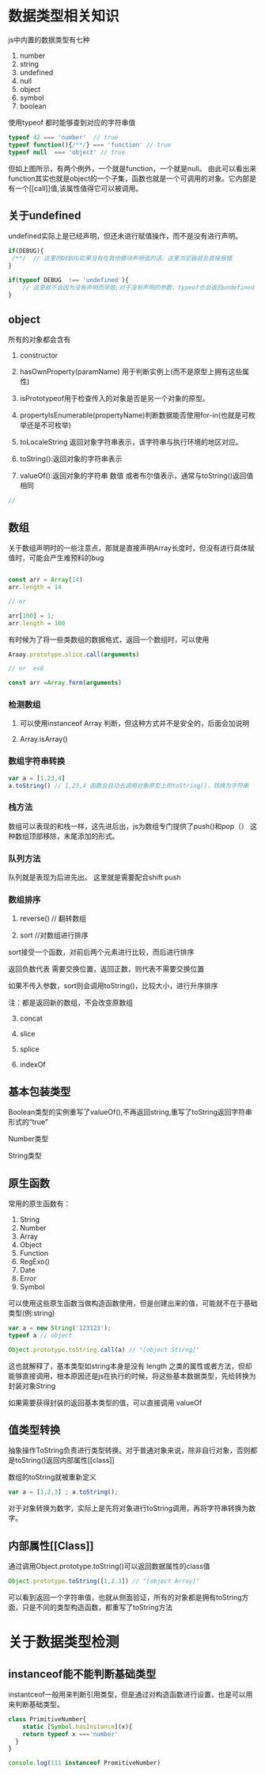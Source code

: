 # 数据类型相关知识

js中内置的数据类型有七种
1. number
2. string
3. undefined
4. null
5. object
6. symbol
7. boolean

使用typeof  都时能够查到对应的字符串值

```js
typeof 42 === 'number'  // true
typeof function(){/**/} === 'function' // true
typeof null  === 'object' // true
```

但如上图所示，有两个例外，一个就是function，一个就是null。
由此可以看出来function其实也就是object的一个子集，函数也就是一个可调用的对象。它内部是有一个[[call]]值,该属性值得它可以被调用。

## 关于undefined

undefined实际上是已经声明，但还未进行赋值操作，而不是没有进行声明。

```js
if(DEBUG){
 /**/  // 这里的DEBUG如果没有在其他模块声明值的话，这里浏览器就会直接报错
}

if(typeof DEBUG  !== 'undefined'){
    // 这里就不会因为没有声明而导致,对于没有声明的参数，typeof也会返回undefined
}

```


## object
所有的对象都会含有 
1. constructor

2. hasOwnProperty(paramName) 用于判断实例上(而不是原型上拥有这些属性)

3. isPrototypeof用于检查传入的对象是否是另一个对象的原型。

4. propertyIsEnumerable(propertyName)判断数据能否使用for-in(也就是可枚举还是不可枚举)

5. toLocaleString 返回对象字符串表示，该字符串与执行环境的地区对应。

6. toString():返回对象的字符串表示

7. valueOf():返回对象的字符串 数值 或者布尔值表示，通常与toString()返回值相同


```js
// 

```

## 数组

关于数组声明时的一些注意点，那就是直接声明Array长度时，但没有进行具体赋值时，可能会产生难预料的bug

```js

const arr = Array(14)
arr.length = 14

// or 

arr[100] = 1;
arr.length = 100

```

有时候为了将一些类数组的数据格式，返回一个数组时，可以使用

```js
Araay.prototype.slice.call(arguments)

// or  es6

const arr =Array.form(arguments) 

```

### 检测数组

1. 可以使用instanceof Array 判断，但这种方式并不是安全的，后面会加说明

2. Array.isArray()

### 数组字符串转换

```js
var a = [1,23,4]
a.toString() // 1,23,4 函数会自动去调用对象原型上的toString()，转换为字符串

```
### 栈方法
数组可以表现的和栈一样，这先进后出，js为数组专门提供了push()和pop（）
这种数组顶部移除，末尾添加的形式。

### 队列方法
队列就是表现为后进先出。
这里就是需要配合shift push

### 数组排序

1. reverse() // 翻转数组

2. sort //对数组进行排序

 sort接受一个函数，对前后两个元素进行比较，而后进行排序

 返回负数代表 需要交换位置，返回正数，则代表不需要交换位置

 如果不传入参数，sort则会调用toString()，比较大小，进行升序排序

注：都是返回新的数组，不会改变原数组

3. concat

4. slice

5. splice

6. indexOf

## 基本包装类型

Boolean类型的实例重写了valueOf(),不再返回string,重写了toString返回字符串形式的“true”

Number类型

String类型


## 原生函数

常用的原生函数有：
1. String
2. Number
3. Array
4. Object
5. Function
6. RegExo()
7. Date
8. Error
9. Symbol

可以使用这些原生函数当做构造函数使用，但是创建出来的值，可能就不在于基础类型(例:string)

```js
var a = new String('123123');
typeof a // object

Object.prototype.toString.call(a) // "[object Stirng]"

```
这也就解释了，基本类型如string本身是没有 length 之类的属性或者方法，但却能够直接调用，根本原因还是js在执行的时候，将这些基本数据类型，先给转换为封装对象String

如果需要获得封装的返回基本类型的值，可以直接调用 valueOf

## 值类型转换
抽象操作ToString负责进行类型转换。对于普通对象来说，除非自行对象，否则都是toString()返回内部属性[[class]]

数组的toString就被重新定义 
```js
var a = [1,2,3] ; a.toString();
```

对于对象转换为数字，实际上是先将对象进行toString调用，再将字符串转换为数字。

## 内部属性[[Class]]

通过调用Object.prototype.toString()可以返回数据属性的class值

```js
Object.prototype.toString([1,2.3]) // "[object Array]"
```
可以看到返回一个字符串值，也就从侧面验证，所有的对象都是拥有toString方面，只是不同的类型构造函数，都重写了toString方法

# 关于数据类型检测

## instanceof能不能判断基础类型

instantceof一般用来判断引用类型，但是通过对构造函数进行设置，也是可以用来判断基础类型。

```js
class PrimitiveNumber{
	static [Symbol.hasInstance](x){
    return typeof x ==='number'
  }
}

console.log(111 instanceof PromitiveNumber)
```

